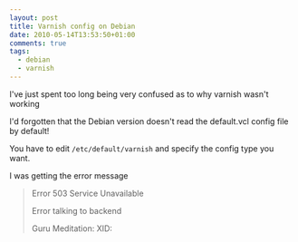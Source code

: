 ```yaml
---
layout: post
title: Varnish config on Debian
date: 2010-05-14T13:53:50+01:00
comments: true
tags:
  - debian
  - varnish
---
```


I've just spent too long being very confused as to why varnish wasn't working

I'd forgotten that the Debian version doesn't read the default.vcl config file by default!

You have to edit `/etc/default/varnish` and specify the config type you want.

I was getting the error message

> Error 503 Service Unavailable
>
> Error talking to backend
>
> Guru Meditation: XID:
